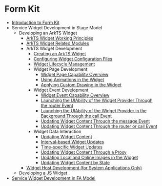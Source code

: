 # Form Kit<!--form-kit-->
- [Introduction to Form Kit](formkit-overview.md)
- Service Widget Development in Stage Model<!--arkts-ui-widget-stage-->
  - Developing an ArkTS Widget<!--arkts-ui-widget-->
    - [ArkTS Widget Working Principles](arkts-ui-widget-working-principles.md)
    - [ArkTS Widget Related Modules](arkts-ui-widget-modules.md)
    - ArkTS Widget Development<!--arkts-ui-widget-dev-->
      - [Creating an ArkTS Widget](arkts-ui-widget-creation.md)
      - [Configuring Widget Configuration Files](arkts-ui-widget-configuration.md)
      - [Widget Lifecycle Management](arkts-ui-widget-lifecycle.md)
      - Widget Page Development<!--arkts-ui-widget-page-->
        - [Widget Page Capability Overview](arkts-ui-widget-page-overview.md)
        - [Using Animations in the Widget](arkts-ui-widget-page-animation.md)
        - [Applying Custom Drawing in the Widget](arkts-ui-widget-page-custom-drawing.md)
      - Widget Event Development<!--arkts-ui-widget-event-->
        - [Widget Event Capability Overview](arkts-ui-widget-event-overview.md)
        - [Launching the UIAbility of the Widget Provider Through the router Event](arkts-ui-widget-event-router.md)
        - [Launching the UIAbility of the Widget Provider in the Background Through the call Event](arkts-ui-widget-event-call.md)
        - [Updating Widget Content Through the message Event](arkts-ui-widget-event-formextensionability.md)
        - [Updating Widget Content Through the router or call Event](arkts-ui-widget-event-uiability.md)
      - Widget Data Interaction<!--arkts-ui-widget-interaction-->
        - [Updating Widget Content](arkts-ui-widget-interaction-overview.md)
        - [Interval-based Widget Updates](arkts-ui-widget-update-by-time.md)
        - [Time-specific Widget Updates](arkts-ui-widget-update-by-time-point.md)
        <!--Del-->
        - [Updating Widget Content Through a Proxy](arkts-ui-widget-update-by-proxy.md)
        <!--DelEnd-->
        - [Updating Local and Online Images in the Widget](arkts-ui-widget-image-update.md)
        - [Updating Widget Content by State](arkts-ui-widget-update-by-status.md)
    <!--Del--> 
    - [Widget Host Development (for System Applications Only)](widget-host-development-guide.md)
    <!--DelEnd-->
  - [Developing a JS Widget](js-ui-widget-development.md)
- [Service Widget Development in FA Model](widget-development-fa.md)
